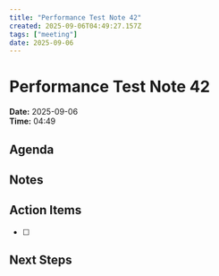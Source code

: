 ```yaml
---
title: "Performance Test Note 42"
created: 2025-09-06T04:49:27.157Z
tags: ["meeting"]
date: 2025-09-06
---
```


# Performance Test Note 42

**Date:** 2025-09-06  
**Time:** 04:49  

## Agenda


## Notes


## Action Items
- [ ] 

## Next Steps
